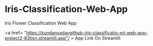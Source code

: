 # Iris-Classification-Web-App
Iris Flower Classification Web App

<a href= "https://kundanyadavgithub-iris-classificatio-ml-web-app-project2-83tjxn.streamlit.app"/ >
App Link On Streamlit
</a>
